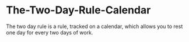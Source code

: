 # The-Two-Day-Rule-Calendar
The two day rule is a rule, tracked on a calendar, which allows you to rest one day for every two days of work.
